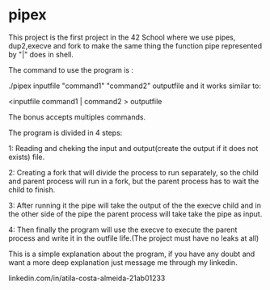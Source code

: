 # pipex
This project is the first project in the 42 School where we use pipes, dup2,execve and fork to make the same thing the function pipe represented by "|" does in shell.

The command to use the program is :

./pipex inputfile "command1" "command2" outputfile 
and it works similar to:

<inputfile command1 | command2 > outputfile

The bonus accepts multiples commands.

The program is divided in 4 steps:

1: Reading and cheking the input and output(create the output if it does not exists) file.

2: Creating a fork that will divide the process to run separately, so the child and parent process will run in a fork, but the parent process has to wait the child to finish.

3: After running it the pipe will take the output of the the execve child and in the other side of the pipe the parent process will take take the pipe as input.

4: Then finally the program will use the execve to execute the parent process and write it in the outfile life.(The project must have no leaks at all)

This is a simple explanation about the program, if you have any doubt and want a more deep explanation just message me through my linkedin.

linkedin.com/in/atila-costa-almeida-21ab01233
